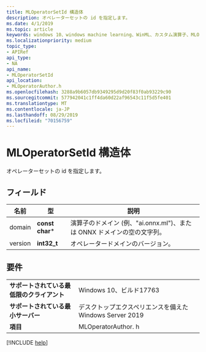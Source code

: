 ```yaml
---
title: MLOperatorSetId 構造体
description: オペレーターセットの id を指定します。
ms.date: 4/1/2019
ms.topic: article
keywords: windows 10、windows machine learning、WinML、カスタム演算子、MLOperatorSetId
ms.localizationpriority: medium
topic_type:
- APIRef
api_type:
- NA
api_name:
- MLOperatorSetId
api_location:
- MLOperatorAuthor.h
ms.openlocfilehash: 3288a9b6057db9349295d9d20f83f0ab93229c90
ms.sourcegitcommit: 577942041c1ff4da60d22af96543c11f5d5fe401
ms.translationtype: MT
ms.contentlocale: ja-JP
ms.lasthandoff: 08/29/2019
ms.locfileid: "70156759"
---
```

# <a name="mloperatorsetid-struct"></a>MLOperatorSetId 構造体

オペレーターセットの id を指定します。

## <a name="fields"></a>フィールド

| 名前 | 型 | 説明 |
|------|------|-------------|
| domain | **const char*** | 演算子のドメイン (例、"ai.onnx.ml")、または ONNX ドメインの空の文字列。 |
| version | **int32_t** | オペレータードメインのバージョン。 |

## <a name="requirements"></a>要件

| | |
|-|-|
| **サポートされている最低限のクライアント** | Windows 10、ビルド17763 |
| **サポートされている最小サーバー** | デスクトップエクスペリエンスを備えた Windows Server 2019 |
| **項目** | MLOperatorAuthor. h |

[!INCLUDE [help](../../includes/get-help.md)]
